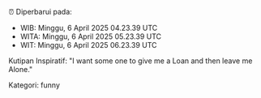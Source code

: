 ⏰ Diperbarui pada:
- WIB: Minggu, 6 April 2025 04.23.39 UTC
- WITA: Minggu, 6 April 2025 05.23.39 UTC
- WIT: Minggu, 6 April 2025 06.23.39 UTC

Kutipan Inspiratif:
"I want some one to give me a Loan and then leave me Alone."


Kategori: funny

